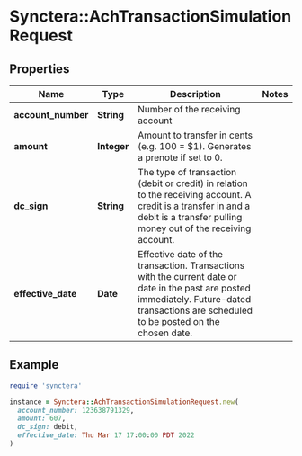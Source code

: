 # Synctera::AchTransactionSimulationRequest

## Properties

| Name | Type | Description | Notes |
| ---- | ---- | ----------- | ----- |
| **account_number** | **String** | Number of the receiving account |  |
| **amount** | **Integer** | Amount to transfer in cents (e.g. 100 &#x3D; $1). Generates a prenote if set to 0. |  |
| **dc_sign** | **String** | The type of transaction (debit or credit) in relation to the receiving account. A credit is a transfer in and a debit is a transfer pulling money out of the receiving account. |  |
| **effective_date** | **Date** | Effective date of the transaction. Transactions with the current date or date in the past are posted immediately. Future-dated transactions are scheduled to be posted on the chosen date. |  |

## Example

```ruby
require 'synctera'

instance = Synctera::AchTransactionSimulationRequest.new(
  account_number: 123638791329,
  amount: 607,
  dc_sign: debit,
  effective_date: Thu Mar 17 17:00:00 PDT 2022
)
```

